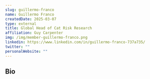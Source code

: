 ```yaml
---
slug: guillermo-franco
name: Guillermo Franco
createdDate: 2025-03-07
type: external
title: Global Head of Cat Risk Research
affiliation: Guy Carpenter
img: /img/member-guillermo-franco.png
linkedin: https://www.linkedin.com/in/guillermo-franco-737a735/
twitter: ""
personalWebsite: ""
---
```


## Bio
